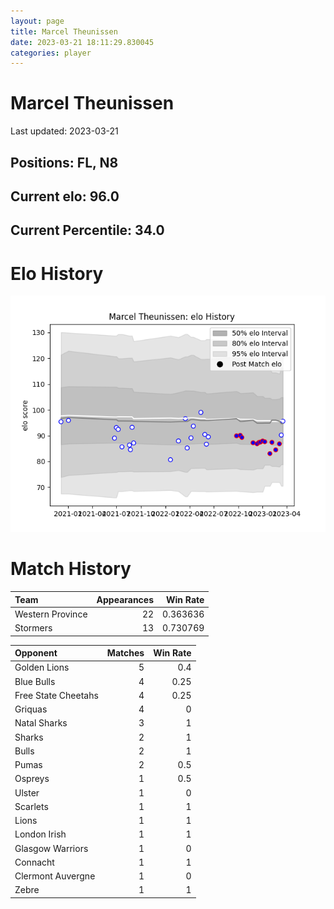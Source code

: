 ```yaml
---  
layout: page  
title: Marcel Theunissen  
date: 2023-03-21 18:11:29.830045  
categories: player  
---
```

# Marcel Theunissen


Last updated: 2023-03-21
## Positions: FL, N8

## Current elo: 96.0

## Current Percentile: 34.0

# Elo History


![elo history](history_MarcelTheunissen.png)
# Match History


| Team             |   Appearances |   Win Rate |
|:-----------------|--------------:|-----------:|
| Western Province |            22 |   0.363636 |
| Stormers         |            13 |   0.730769 |

| Opponent            |   Matches |   Win Rate |
|:--------------------|----------:|-----------:|
| Golden Lions        |         5 |       0.4  |
| Blue Bulls          |         4 |       0.25 |
| Free State Cheetahs |         4 |       0.25 |
| Griquas             |         4 |       0    |
| Natal Sharks        |         3 |       1    |
| Sharks              |         2 |       1    |
| Bulls               |         2 |       1    |
| Pumas               |         2 |       0.5  |
| Ospreys             |         1 |       0.5  |
| Ulster              |         1 |       0    |
| Scarlets            |         1 |       1    |
| Lions               |         1 |       1    |
| London Irish        |         1 |       1    |
| Glasgow Warriors    |         1 |       0    |
| Connacht            |         1 |       1    |
| Clermont Auvergne   |         1 |       0    |
| Zebre               |         1 |       1    |